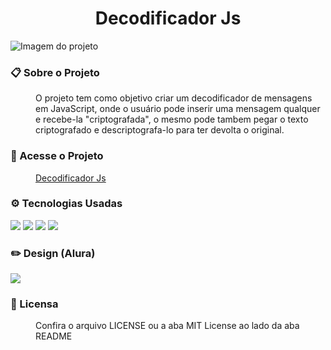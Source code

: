 <h1 style="text-align:center">Decodificador Js</h1>
<img src="" alt="Imagem do projeto"/>
<h3>📋 Sobre o Projeto</h3>
<p style="margin-left: 40px;">
O projeto tem como objetivo criar um decodificador de mensagens em JavaScript, onde o usuário pode inserir uma mensagem qualquer e recebe-la "criptografada", o mesmo pode tambem pegar o texto criptografado e descriptografa-lo para ter devolta o original.
</p>
<h3>📌 Acesse o Projeto</h3>
<a href="https://js-decodificador.vercel.app/" style="margin-left: 40px">Decodificador Js</a>
<h3>⚙️ Tecnologias Usadas</h3>
<img src="https://img.shields.io/badge/HTML5-E34F26?style=for-the-badge&logo=html5&logoColor=white" />
<img src="https://img.shields.io/badge/CSS3-1572B6?style=for-the-badge&logo=css3&logoColor=white" />
<img src="https://img.shields.io/badge/JavaScript-F7DF1E?style=for-the-badge&logo=javascript&logoColor=black" />
<img src="https://img.shields.io/badge/GIT-F46D01?style=for-the-badge&logo=git&logoColor=white" />
<h3>✏️ Design (Alura)</h3>
<img src="https://img.shields.io/badge/Figma-161637?style=for-the-badge&logo=figma&logoColor=white" />
<h3>📜 Licensa</h3>
<p style="margin-left: 40px">
Confira o arquivo LICENSE ou a aba MIT License ao lado da aba README
</p>